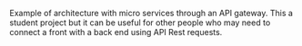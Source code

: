 Example of architecture with micro services through an API gateway.
This a student project but it can be useful for other people who may need to connect a front with a back end using API Rest requests.
